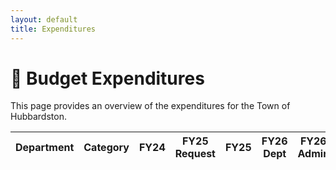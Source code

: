 ```yaml
---
layout: default
title: Expenditures
---
```


# 💸 Budget Expenditures

This page provides an overview of the expenditures for the Town of Hubbardston.

<table id="budget-table">
  <thead>
    <tr>
      <th>Department</th>
      <th>Category</th>
      <th>FY24</th>
      <th>FY25 Request</th>
      <th>FY25</th>
      <th>FY26 Dept</th>
      <th>FY26 Admin</th>
      <th>Change ($)</th>
      <th>Change (%)</th>
    </tr>
  </thead>
  <tbody></tbody>
</table>

<script>
  async function loadBudgetData() {
    const csvURL = "{{ site.baseurl }}/docs/assets/budget.csv"; // Reference CSV file location

    const response = await fetch(csvURL);
    const data = await response.text();
    const rows = data.split("\n").map(row => row.split(","));

    const tableBody = document.querySelector("#budget-table tbody");
    tableBody.innerHTML = ""; // Clear existing content

    for (let i = 1; i < rows.length; i++) { // Skip header row
      const row = rows[i];
      if (row.length < 9) continue; // Ensure valid row length
      const tr = document.createElement("tr");
      row.forEach(cell => {
        const td = document.createElement("td");
        td.textContent = cell;
        tr.appendChild(td);
      });
      tableBody.appendChild(tr);
    }
  }

  loadBudgetData();
</script>
